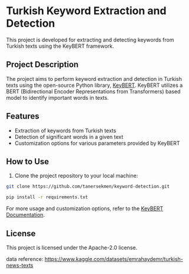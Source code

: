 # Turkish Keyword Extraction and Detection

This project is developed for extracting and detecting keywords from Turkish texts using the KeyBERT framework.

## Project Description

The project aims to perform keyword extraction and detection in Turkish texts using the open-source Python library, [KeyBERT](https://github.com/MaartenGr/KeyBERT). KeyBERT utilizes a BERT (Bidirectional Encoder Representations from Transformers) based model to identify important words in texts.

## Features

- Extraction of keywords from Turkish texts
- Detection of significant words in a given text
- Customization options for various parameters provided by KeyBERT

## How to Use

1. Clone the project repository to your local machine:

```bash
git clone https://github.com/tanersekmen/keyword-detection.git
```

```bash
pip install -r requirements.txt
```


For more usage and customization options, refer to the [KeyBERT Documentation](https://maartengr.github.io/KeyBERT/#usage).


## License
This project is licensed under the Apache-2.0 license.



data reference: https://www.kaggle.com/datasets/emrahaydemr/turkish-news-texts

